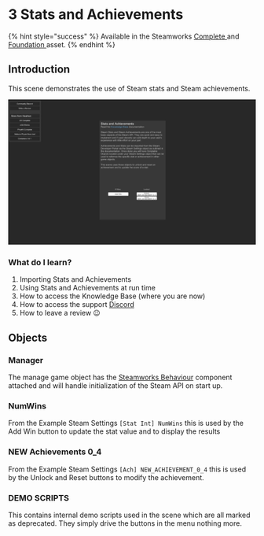 # 3 Stats and Achievements

{% hint style="success" %}
Available in the Steamworks [Complete ](https://assetstore.unity.com/packages/tools/utilities/ux-v2-complete-201905)and [Foundation ](https://assetstore.unity.com/packages/tools/utilities/ux-v2-foundation-202671)asset.
{% endhint %}

## Introduction&#x20;

This scene demonstrates the use of Steam stats and Steam achievements.

![](<../../../../.gitbook/assets/image (172) (1) (1) (1) (1).png>)

### What do I learn?

1. Importing Stats and Achievements
2. Using Stats and Achievements at run time
3. How to access the Knowledge Base (where you are now)
4. How to access the support [Discord ](https://discord.gg/6X3xrRc)
5. How to leave a review 😉

## Objects

### Manager

The manage game object has the [Steamworks Behaviour](../../components/steamworks-behaviour.md) component attached and will handle initialization of the Steam API on start up.

### NumWins

From the Example Steam Settings `[Stat Int] NumWins` this is used by the Add Win button to update the stat value and to display the results

### NEW Achievements 0\_4

From the Example Steam Settings `[Ach] NEW_ACHIEVEMENT_0_4` this is used by the Unlock and Reset buttons to modify the achievement.

### DEMO SCRIPTS

This contains internal demo scripts used in the scene which are all marked as deprecated. They simply drive the buttons in the menu nothing more.
